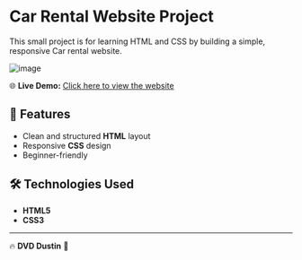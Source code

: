 # Car Rental Website Project  

This small project is for learning HTML and CSS by building a simple, responsive Car rental website.

![image](![image](https://github.com/user-attachments/assets/cd7ea025-693e-4693-ad4c-665f7ab8c3db))


🌐 **Live Demo:** [Click here to view the website](https://dinhvuduc.github.io/car-rental/)  

## 📌 Features  
- Clean and structured **HTML** layout  
- Responsive **CSS** design  
- Beginner-friendly  

## 🛠️ Technologies Used  
- **HTML5**  
- **CSS3**  

---

🔥 **DVD Dustin** 🎯
